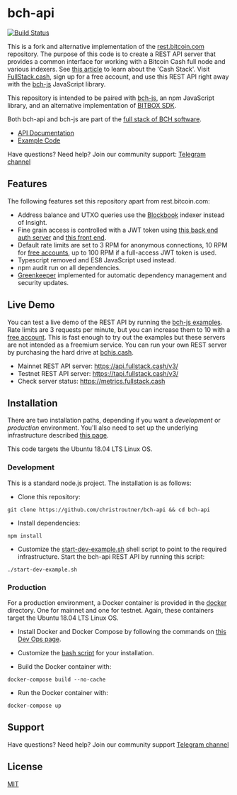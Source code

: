 # bch-api


[![Build Status](https://travis-ci.org/christroutner/bch-api.svg?branch=master)](https://travis-ci.org/christroutner/bch-api)

This is a fork and alternative implementation of
the [rest.bitcoin.com](https://github.com/Bitcoin-com/rest.bitcoin.com) repository.
The purpose of this code is to create a REST API server that provides a common
interface for working with a Bitcoin Cash full node and various indexers. See [this article](https://troutsblog.com/research/bitcoin-cash/how-to-bch-full-stack-developer) to learn about the 'Cash Stack'. Visit [FullStack.cash](https://fullstack.cash), sign up for a free account, and use this REST API right away with the [bch-js](https://github.com/christroutner/bch-js) JavaScript library.

This repository is intended to be paired with [bch-js](https://github.com/christroutner/bch-js),
an npm JavaScript library, and an alternative implementation
of [BITBOX SDK](https://github.com/Bitcoin-com/bitbox-sdk).

Both bch-api and bch-js are part of the
[full stack of BCH software](https://troutsblog.com/research/bitcoin-cash/how-to-bch-full-stack-developer).

- [API Documentation](https://fullstack.cash/documentation)
- [Example Code](https://fullstack.cash/examples)

Have questions? Need help? Join our community support:
[Telegram channel](https://t.me/bch_js_toolkit)

## Features
The following features set this repository apart from rest.bitcoin.com:

- Address balance and UTXO queries use the [Blockbook](https://github.com/trezor/blockbook)
indexer instead of Insight.
- Fine grain access is controlled with a JWT token using
[this back end auth server](https://github.com/Permissionless-Software-Foundation/jwt-bch-api) and [this front end](https://github.com/Permissionless-Software-Foundation/jwt-bch-frontend).
- Default rate limits are set to 3 RPM for anonymous connections, 10 RPM for [free accounts](https://fullstack.cash/pricing), up to 100 RPM if a full-access JWT token is used.
- Typescript removed and ES8 JavaScript used instead.
- npm audit run on all dependencies.
- [Greenkeeper](https://greenkeeper.io/) implemented for automatic dependency management
and security updates.

## Live Demo
You can test a live demo of the REST API by running the
[bch-js examples](https://github.com/Permissionless-Software-Foundation/bch-js-examples).
Rate limits are 3 requests per minute, but you can increase them to 10 with a [free account](https://fullstack.cash/pricing).
This is fast enough to try out the examples
but these servers are not intended as a freemium service. You can run your own
REST server by purchasing the hard drive at [bchjs.cash](https://bchjs.cash).

- Mainnet REST API server: https://api.fullstack.cash/v3/
- Testnet REST API server: https://tapi.fullstack.cash/v3/
- Check server status: https://metrics.fullstack.cash

## Installation
There are two installation paths, depending if you want a *development* or
*production* environment. You'll also need to set up the underlying infrastructure
described [this page](https://troutsblog.com/research/bitcoin-cash/how-to-bch-full-stack-developer).

This code targets the Ubuntu 18.04 LTS Linux OS.

### Development
This is a standard node.js project. The installation is as follows:

- Clone this repository:

`git clone https://github.com/christroutner/bch-api && cd bch-api`

- Install dependencies:

`npm install`

- Customize the [start-dev-example.sh](start-dev-example.sh) shell script to
point to the required infrastructure. Start the bch-api REST API by running
this script:

`./start-dev-example.sh`

### Production
For a production environment, a Docker container is provided in the
[docker](docker) directory. One for mainnet and one for testnet. Again, these
containers target the Ubuntu 18.04 LTS Linux OS.

- Install Docker and Docker Compose by following the commands on
[this Dev Ops page](https://troutsblog.com/research/dev-ops/overview).

- Customize the [bash script](docker/mainnet/start-local-mainnet.sh) for your
installation.

- Build the Docker container with:

`docker-compose build --no-cache`

- Run the Docker container with:

`docker-compose up`

## Support
Have questions? Need help? Join our community support
[Telegram channel](https://t.me/bch_js_toolkit)

## License
[MIT](./LICENSE.md)
